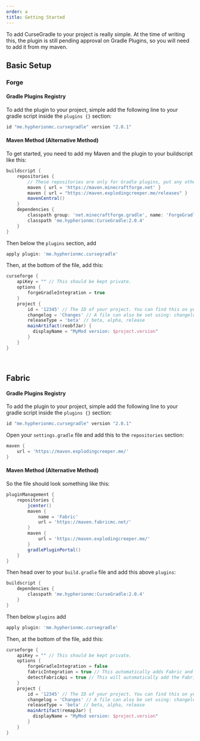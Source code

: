 ```yaml
---
order: a
title: Getting Started
---
```


To add CurseGradle to your project is really simple. At the time of writing this, the plugin is still pending approval on Gradle Plugins, so you will need to add it from my maven.

## Basic Setup
### Forge

#### Gradle Plugins Registry

To add the plugin to your project, simple add the following line to your gradle script inside the `plugins {}` section:

```gradle
id "me.hypherionmc.cursegradle" version "2.0.1"
```

#### Maven Method (Alternative Method)

To get started, you need to add my Maven and the plugin to your buildscript like this:

```gradle
buildscript {
    repositories {
        // These repositories are only for Gradle plugins, put any other repositories in the repository block further below
        maven { url = 'https://maven.minecraftforge.net' }
        maven { url = "https://maven.explodingcreeper.me/releases" }
        mavenCentral()
    }
    dependencies {
        classpath group: 'net.minecraftforge.gradle', name: 'ForgeGradle', version: '5.1.+', changing: true
        classpath 'me.hypherionmc:CurseGradle:2.0.4'
    }
}
```

Then below the `plugins` section, add 
```gradle
apply plugin: 'me.hypherionmc.cursegradle'
```

Then, at the bottom of the file, add this:

```gradle
curseforge {
    apiKey = "" // This should be kept private.
    options {
        forgeGradleIntegration = true
    }
    project {
        id = '12345' // The ID of your project. You can find this on your project Curseforge page
        changelog = 'Changes' // A file can also be set using: changelog = file('changelog.txt')
        releaseType = 'beta' // beta, alpha, release
        mainArtifact(reobfJar) {
          displayName = "MyMod version: $project.version"
        }
    }
}
```

&nbsp;  

## Fabric

#### Gradle Plugins Registry

To add the plugin to your project, simple add the following line to your gradle script inside the `plugins {}` section:

```gradle
id "me.hypherionmc.cursegradle" version "2.0.1"
```

Open your `settings.gradle` file and add this to the `repositories` section:

```gradle
maven {
    url = 'https://maven.explodingcreeper.me/'
}
```

#### Maven Method (Alternative Method)

So the file should look something like this:

```gradle
pluginManagement {
    repositories {
        jcenter()
        maven {
            name = 'Fabric'
            url = 'https://maven.fabricmc.net/'
        }
        maven {
            url = 'https://maven.explodingcreeper.me/'
        }
        gradlePluginPortal()
    }
}
```

Then head over to your `build.gradle` file and add this above `plugins`:

```gradle
buildscript {
    dependencies {
        classpath 'me.hypherionmc:CurseGradle:2.0.4'
    }
}
```

Then below `plugins` add 

```gradle
apply plugin: 'me.hypherionmc.cursegradle'
```

Then, at the bottom of the file, add this:

```gradle
curseforge {
    apiKey = "" // This should be kept private.
    options {
        forgeGradleIntegration = false
        fabricIntegration = true // This automatically adds Fabric and your Minecraft Version as a game version
        detectFabricApi = true // This will automatically add the Fabric API as a required dependency
    }
    project {
        id = '12345' // The ID of your project. You can find this on your project Curseforge page
        changelog = 'Changes' // A file can also be set using: changelog = file('changelog.txt')
        releaseType = 'beta' // beta, alpha, release
        mainArtifact(remapJar) {
          displayName = "MyMod version: $project.version"
        }
    }
}
```
